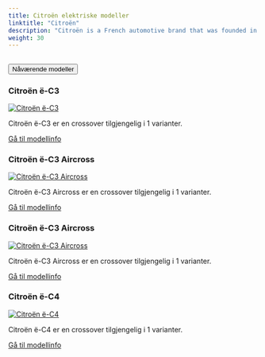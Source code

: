 ```yaml
---
title: Citroën elektriske modeller
linktitle: "Citroën"
description: "Citroën is a French automotive brand that was founded in 1919 by André Citroën. It is known for its innovative and distinctive designs, such as the Traction Avant, the 2CV, the DS, and the CX. Citroën is also a pioneer in mass production, front-wheel drive, hydropneumatic suspension, and aerodynamics. Citroën is part of the Stellantis group, which was formed in 2021 by the merger of PSA and FCA"
weight: 30
---
```

<!-- markdownlint-disable MD033 -->
<!-- markdownlint-disable MD010 -->


<div class="accordion" id="accordionPanelsStayOpenExample">
    <div class="accordion-item">
        <h2 class="accordion-header">
            <button class="accordion-button" type="button" data-bs-toggle="collapse" data-bs-target="#panelsStayOpen-collapseOne" aria-expanded="true" aria-controls="panelsStayOpen-collapseOne">
                        Nåværende modeller
            </button>
        </h2>
        <div id="panelsStayOpen-collapseOne" class="accordion-collapse collapse show">
            <div class="accordion-body">
    <div class="container p-3 mb-4 bg-body-tertiary rounded border">
        <h3>Citroën ë-C3</h3>
        <div class="row">
            <div class="col col-12 col-md-6">
                <a href="ë-c3">
                    <img src="https://media.evkx.net/multimedia/models/citroën/ë-c3/ë-c3/main_1_st.jpg" class="img-fluid" alt="Citroën ë-C3" >
                </a>
            </div>
            <div class="col col-12 col-md-6"><p>
Citroën ë-C3 er en crossover tilgjengelig i 1 varianter.
</p>
	<a href="ë-c3/" class="btn btn-outline-primary" role="button">Gå til modellinfo</a>
		</div>
	</div>
</div>
    <div class="container p-3 mb-4 bg-body-tertiary rounded border">
        <h3>Citroën ë-C3 Aircross</h3>
        <div class="row">
            <div class="col col-12 col-md-6">
                <a href="ë-c3_aircross">
                    <img src="https://media.evkx.net/multimedia/models/citroën/ë-c3_aircross/ë-c3_aircross/main_1_st.jpg" class="img-fluid" alt="Citroën ë-C3 Aircross" >
                </a>
            </div>
            <div class="col col-12 col-md-6"><p>
Citroën ë-C3 Aircross er en crossover tilgjengelig i 1 varianter.
</p>
	<a href="ë-c3_aircross/" class="btn btn-outline-primary" role="button">Gå til modellinfo</a>
		</div>
	</div>
</div>
    <div class="container p-3 mb-4 bg-body-tertiary rounded border">
        <h3>Citroën ë-C3 Aircross</h3>
        <div class="row">
            <div class="col col-12 col-md-6">
                <a href="ë-c3_aircross">
                    <img src="https://media.evkx.net/multimedia/models/citroën/ë-c3_aircross/ë-c3_aircross/main_1_st.jpg" class="img-fluid" alt="Citroën ë-C3 Aircross" >
                </a>
            </div>
            <div class="col col-12 col-md-6"><p>
Citroën ë-C3 Aircross er en crossover tilgjengelig i 1 varianter.
</p>
	<a href="ë-c3_aircross/" class="btn btn-outline-primary" role="button">Gå til modellinfo</a>
		</div>
	</div>
</div>
    <div class="container p-3 mb-4 bg-body-tertiary rounded border">
        <h3>Citroën ë-C4</h3>
        <div class="row">
            <div class="col col-12 col-md-6">
                <a href="ë-c4">
                    <img src="https://media.evkx.net/multimedia/models/citroën/ë-c4/ë-c4_x/main_1_st.jpg" class="img-fluid" alt="Citroën ë-C4" >
                </a>
            </div>
            <div class="col col-12 col-md-6"><p>
Citroën ë-C4 er en crossover tilgjengelig i 1 varianter.
</p>
	<a href="ë-c4/" class="btn btn-outline-primary" role="button">Gå til modellinfo</a>
		</div>
	</div>
</div>
        </div>
    </div>
</div></div>
